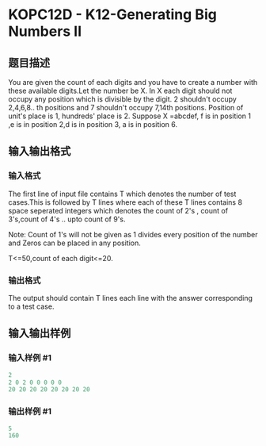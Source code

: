 # KOPC12D - K12-Generating Big Numbers II

## 题目描述

You are given the count of each digits and you have to create a number with these available digits.Let the number be X. In X each digit should not occupy any position which is divisible by the digit. 2 shouldn't occupy 2,4,6,8.. th positions and 7 shouldn't occupy 7,14th positions. Position of unit's place is 1, hundreds' place is 2. Suppose X =abcdef, f is in position 1 ,e is in position 2,d is in position 3, a is in position 6.

## 输入输出格式

### 输入格式

The first line of input file contains T which denotes the number of test cases.This is followed by T lines where each of these T lines contains 8 space seperated integers which denotes the count of 2's , count of 3's,count of 4's .. upto count of 9's.

Note: Count of 1's will not be given as 1 divides every position of the number and Zeros can be placed in any position.

T<=50,count of each digit<=20.

### 输出格式

The output should contain T lines each line with the answer corresponding to a test case.

## 输入输出样例

### 输入样例 #1

```cpp
2
2 0 2 0 0 0 0 0 
20 20 20 20 20 20 20 20
```


### 输出样例 #1

```cpp
5
160
```


